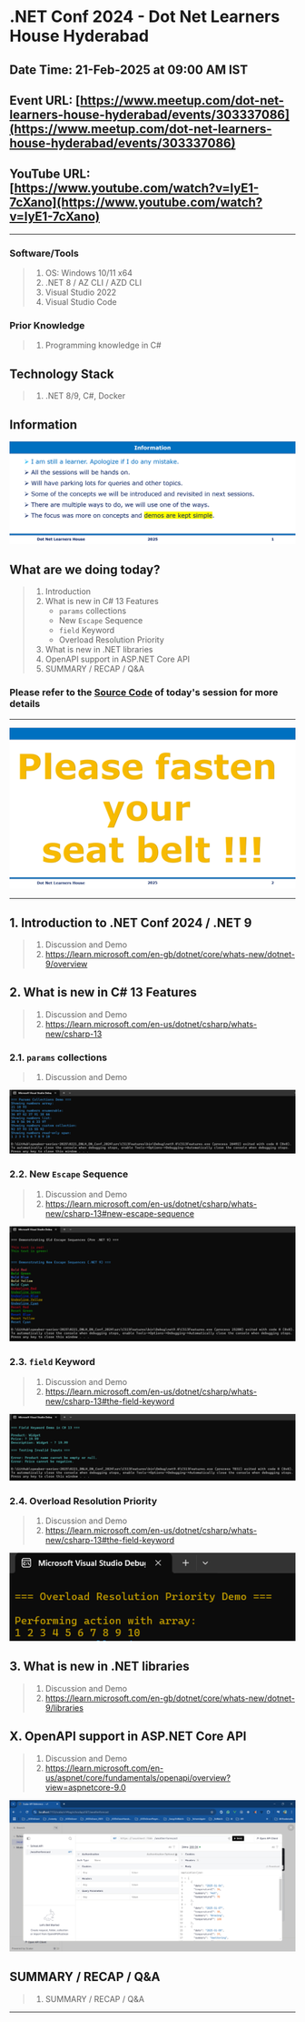 # .NET Conf 2024 - Dot Net Learners House Hyderabad

## Date Time: 21-Feb-2025 at 09:00 AM IST

## Event URL: [https://www.meetup.com/dot-net-learners-house-hyderabad/events/303337086](https://www.meetup.com/dot-net-learners-house-hyderabad/events/303337086)

## YouTube URL: [https://www.youtube.com/watch?v=IyE1-7cXano](https://www.youtube.com/watch?v=IyE1-7cXano)

---

### Software/Tools

> 1. OS: Windows 10/11 x64
> 1. .NET 8 / AZ CLI / AZD CLI
> 1. Visual Studio 2022
> 1. Visual Studio Code

### Prior Knowledge

> 1. Programming knowledge in C#

## Technology Stack

> 1. .NET 8/9, C#, Docker

## Information

![Information | 100x100](../Documentation/Images/Information.PNG)

## What are we doing today?

> 1. Introduction
> 1. What is new in C# 13 Features
>    - `params` collections
>    - New `Escape` Sequence
>    - `field` Keyword
>    - Overload Resolution Priority
> 1. What is new in .NET libraries
> 1. OpenAPI support in ASP.NET Core API
> 1. SUMMARY / RECAP / Q&A

### Please refer to the [**Source Code**](https://github.com/vishipayyallore/speaker-series-2025/tree/main/0221_DNLH_DN_Conf_2024/src) of today's session for more details

---

![Seat Belt | 100x100](../Documentation/Images/SeatBelt.PNG)

---

## 1. Introduction to .NET Conf 2024 / .NET 9

> 1. Discussion and Demo
> 1. <https://learn.microsoft.com/en-gb/dotnet/core/whats-new/dotnet-9/overview>

## 2. What is new in C# 13 Features

> 1. Discussion and Demo
> 1. <https://learn.microsoft.com/en-us/dotnet/csharp/whats-new/csharp-13>

### 2.1. `params` collections

> 1. Discussion and Demo

![Params Collections](./Documentation/Images/ParamsCollection.PNG)

### 2.2. New `Escape` Sequence

> 1. Discussion and Demo
> 1. <https://learn.microsoft.com/en-us/dotnet/csharp/whats-new/csharp-13#new-escape-sequence>

![New Escape Sequence](./Documentation/Images/NewEscapeSequence.PNG)

### 2.3. `field` Keyword

> 1. Discussion and Demo
> 1. <https://learn.microsoft.com/en-us/dotnet/csharp/whats-new/csharp-13#the-field-keyword>

![Field Keyword](./Documentation/Images/FieldKeyword.PNG)

### 2.4. Overload Resolution Priority

> 1. Discussion and Demo
> 1. <https://learn.microsoft.com/en-us/dotnet/csharp/whats-new/csharp-13#the-field-keyword>

![Overload Resolution Priority](./Documentation/Images/OverloadResolutionPriority.PNG)

## 3. What is new in .NET libraries

> 1. Discussion and Demo
> 1. <https://learn.microsoft.com/en-gb/dotnet/core/whats-new/dotnet-9/libraries>

## X. OpenAPI support in ASP.NET Core API

> 1. Discussion and Demo
> 1. <https://learn.microsoft.com/en-us/aspnet/core/fundamentals/openapi/overview?view=aspnetcore-9.0>

![Aspire Dashboard](Documentation/Images/OpenAPISupport.PNG)

## SUMMARY / RECAP / Q&A

> 1. SUMMARY / RECAP / Q&A

---
